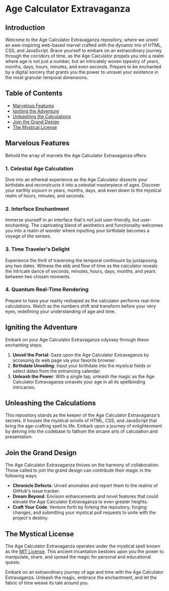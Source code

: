 # Age Calculator Extravaganza

## Introduction
Welcome to the Age Calculator Extravaganza repository, where we unveil an awe-inspiring web-based marvel crafted with the dynamic trio of HTML, CSS, and JavaScript. Brace yourself to embark on an extraordinary journey through the corridors of time, as the Age Calculator propels you into a realm where age is not just a number, but an intricately woven tapestry of years, months, days, hours, minutes, and even seconds. Prepare to be enchanted by a digital sorcery that grants you the power to unravel your existence in the most granular temporal dimensions.

## Table of Contents
- [Marvelous Features](#marvelous-features)
- [Igniting the Adventure](#igniting-the-adventure)
- [Unleashing the Calculations](#unleashing-the-calculations)
- [Join the Grand Design](#join-the-grand-design)
- [The Mystical License](#the-mystical-license)

## Marvelous Features
Behold the array of marvels the Age Calculator Extravaganza offers:

### 1. Celestial Age Calculation
Dive into an ethereal experience as the Age Calculator dissects your birthdate and reconstructs it into a celestial masterpiece of ages. Discover your earthly sojourn in years, months, days, and even down to the mystical realm of hours, minutes, and seconds.

### 2. Interface Enchantment
Immerse yourself in an interface that's not just user-friendly, but user-enchanting. The captivating blend of aesthetics and functionality welcomes you into a realm of wonder where inputting your birthdate becomes a voyage of the senses.

### 3. Time Traveler's Delight
Experience the thrill of traversing the temporal continuum by juxtaposing any two dates. Witness the ebb and flow of time as the calculator reveals the intricate dance of seconds, minutes, hours, days, months, and years between two chosen moments.

### 4. Quantum Real-Time Rendering
Prepare to have your reality reshaped as the calculator performs real-time calculations. Watch as the numbers shift and transform before your very eyes, redefining your understanding of age and time.

## Igniting the Adventure
Embark on your Age Calculator Extravaganza odyssey through these enchanting steps:

1. **Unveil the Portal**: Gaze upon the Age Calculator Extravaganza by accessing its web page via your favorite browser.
2. **Birthdate Unveiling**: Input your birthdate into the mystical fields or select dates from the entrancing calendar.
3. **Unleash the Power**: With a single tap, unleash the magic as the Age Calculator Extravaganza unravels your age in all its spellbinding intricacies.

## Unleashing the Calculations
This repository stands as the keeper of the Age Calculator Extravaganza's secrets. It houses the mystical scrolls of HTML, CSS, and JavaScript that bring the age-crafting spell to life. Embark upon a journey of enlightenment by delving into the codebase to fathom the arcane arts of calculation and presentation.

## Join the Grand Design
The Age Calculator Extravaganza thrives on the harmony of collaboration. Those called to join the grand design can contribute their magic in the following ways:
- **Chronicle Defects**: Unveil anomalies and report them to the realms of GitHub's issue tracker.
- **Dream Beyond**: Envision enhancements and novel features that could elevate the Age Calculator Extravaganza to even greater heights.
- **Craft Your Code**: Venture forth by forking the repository, forging changes, and submitting your mystical pull requests to unite with the project's destiny.

## The Mystical License
The Age Calculator Extravaganza operates under the mystical spell known as the [MIT License](LICENSE). This ancient incantation bestows upon you the power to manipulate, share, and spread the magic for personal and educational quests.

Embark on an extraordinary journey of age and time with the Age Calculator Extravaganza. Unleash the magic, embrace the enchantment, and let the fabric of time weave its tale around you.

